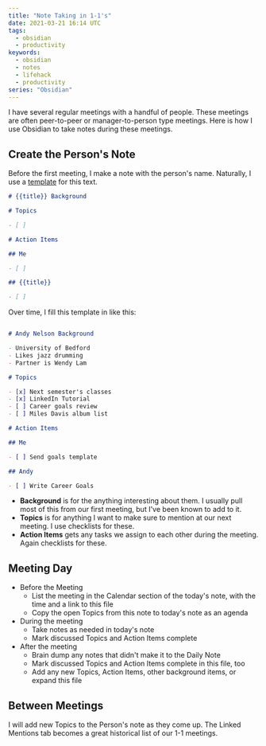 ```yaml
---
title: "Note Taking in 1-1's"
date: 2021-03-21 16:14 UTC
tags:
  - obsidian
  - productivity
keywords:
  - obsidian
  - notes
  - lifehack
  - productivity
series: "Obsidian"
---
```


[t]: /series/obsidian/core-plugin-templates

I have several regular meetings with a handful of people. These meetings are often peer-to-peer or manager-to-person type meetings. Here is how I use Obsidian to take notes during these meetings.

## Create the Person's Note

Before the first meeting, I make a note with the person's name. Naturally, I use a [template][t] for this text.

```md
# {{title}} Background

# Topics

- [ ]

# Action Items

## Me

- [ ]

## {{title}}

- [ ]

```

Over time, I fill this template in like this:

```md

# Andy Nelson Background

- University of Bedford
- Likes jazz drumming
- Partner is Wendy Lam

# Topics

- [x] Next semester's classes
- [x] LinkedIn Tutorial
- [ ] Career goals review
- [ ] Miles Davis album list

# Action Items

## Me

- [ ] Send goals template

## Andy

- [ ] Write Career Goals
```

- __Background__ is for the anything interesting about them. I usually pull most of this from our first meeting, but I've been known to add to it.
- __Topics__ is for anything I want to make sure to mention at our next meeting. I use checklists for these.
- __Action Items__ gets any tasks we assign to each other during the meeting. Again checklists for these.

## Meeting Day

- Before the Meeting
    - List the meeting in the Calendar section of the today's note, with the time and a link to this file
    - Copy the open Topics from this note to today's note as an agenda
- During the meeting
    - Take notes as needed in today's note
    - Mark discussed Topics and Action Items complete
- After the meeting
    - Brain dump any notes that didn't make it to the Daily Note
    - Mark discussed Topics and Action Items complete in this file, too
    - Add any new Topics, Action Items, other background items, or expand this file

## Between Meetings

I will add new Topics to the Person's note as they come up. The Linked Mentions tab becomes a great historical list of our 1-1 meetings.
